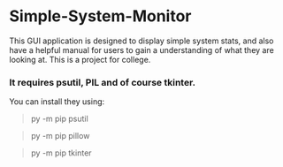 # Simple-System-Monitor
This GUI application is designed to display simple system stats, and also have a helpful manual for users to gain a understanding of what they are looking at. This is a project for college.



### It requires psutil, PIL and of course tkinter.

You can install they using:
>py -m pip psutil

>py -m pip pillow 

>py -m pip tkinter
